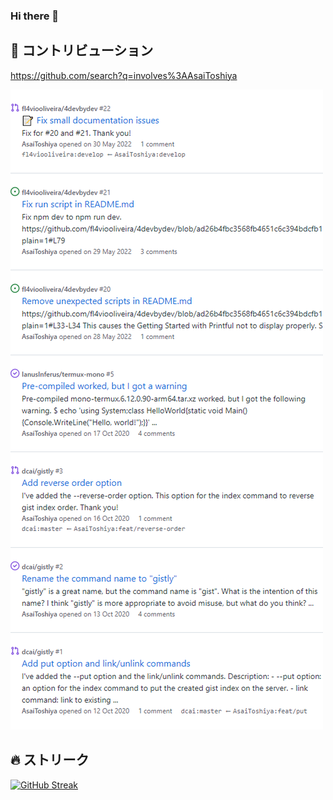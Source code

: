 ### Hi there 👋

<!--
**AsaiToshiya/AsaiToshiya** is a ✨ _special_ ✨ repository because its `README.md` (this file) appears on your GitHub profile.

Here are some ideas to get you started:

- 🔭 I’m currently working on ...
- 🌱 I’m currently learning ...
- 👯 I’m looking to collaborate on ...
- 🤔 I’m looking for help with ...
- 💬 Ask me about ...
- 📫 How to reach me: ...
- 😄 Pronouns: ...
- ⚡ Fun fact: ...
-->


## 👥 コントリビューション

https://github.com/search?q=involves%3AAsaiToshiya

[![コントリビューション](involves.png)](https://github.com/search?q=involves%3AAsaiToshiya)


## 🔥 ストリーク

[![GitHub Streak](http://github-readme-streak-stats.herokuapp.com?user=AsaiToshiya&locale=ja)](https://git.io/streak-stats)
